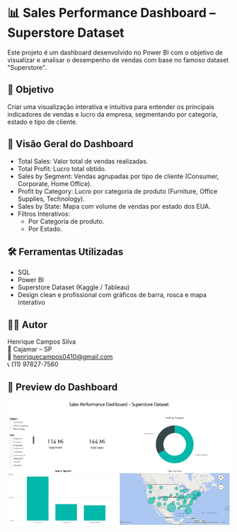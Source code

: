 # 📊 Sales Performance Dashboard – Superstore Dataset

Este projeto é um dashboard desenvolvido no Power BI com o objetivo de visualizar e analisar o desempenho de vendas com base no famoso dataset "Superstore".

## 🧩 Objetivo
Criar uma visualização interativa e intuitiva para entender os principais indicadores de vendas e lucro da empresa, segmentando por categoria, estado e tipo de cliente.

## 📌 Visão Geral do Dashboard

- Total Sales: Valor total de vendas realizadas.
- Total Profit: Lucro total obtido.
- Sales by Segment: Vendas agrupadas por tipo de cliente (Consumer, Corporate, Home Office).
- Profit by Category: Lucro por categoria de produto (Furniture, Office Supplies, Technology).
- Sales by State: Mapa com volume de vendas por estado dos EUA.
- Filtros Interativos:
  - Por Categoria de produto.
  - Por Estado.

## 🛠 Ferramentas Utilizadas

- SQL
- Power BI  
- Superstore Dataset (Kaggle / Tableau)  
- Design clean e profissional com gráficos de barra, rosca e mapa interativo

## 👨‍💻 Autor

Henrique Campos Silva  
📍 Cajamar – SP  
📧 henriquecampos0410@gmail.com  
📞 (11) 97827-7560

## 📸 Preview do Dashboard

![Dashboard Preview](https://github.com/henriquesilva0410/Superstore-Dashboard/blob/main/Captura%20de%20Tela%20(6).png?raw=true)
